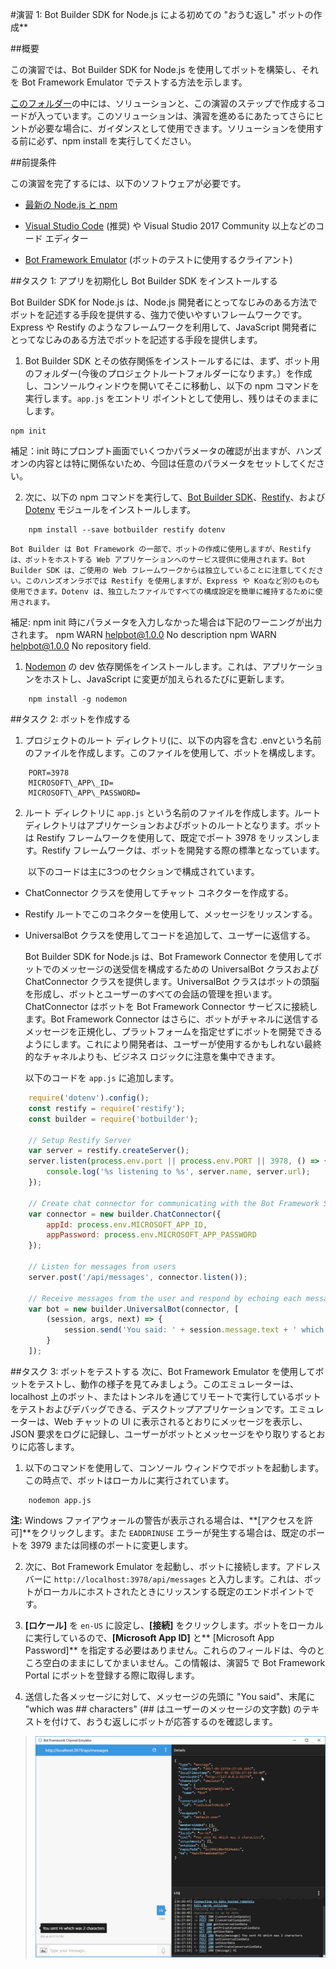 #演習 1: Bot Builder SDK for Node.js による初めての "おうむ返し" ボットの作成**

##概要

この演習では、Bot Builder SDK for Node.js を使用してボットを構築し、それを Bot
Framework Emulator でテストする方法を示します。

[このフォルダー](./exercise1-EchoBot)の中には、ソリューションと、この演習のステップで作成するコードが入っています。このソリューションは、演習を進めるにあたってさらにヒントが必要な場合に、ガイダンスとして使用できます。ソリューションを使用する前に必ず、npm
install を実行してください。

##前提条件

この演習を完了するには、以下のソフトウェアが必要です。

*   [最新の Node.js と npm](https://nodejs.org/en/download)

*   [Visual Studio Code](https://code.visualstudio.com/download) (推奨) や
    Visual Studio 2017 Community 以上などのコード エディター

*   [Bot Framework Emulator](https://emulator.botframework.com/)
    (ボットのテストに使用するクライアント)

##タスク 1: アプリを初期化し Bot Builder SDK をインストールする

Bot Builder SDK for Node.js は、Node.js
開発者にとってなじみのある方法でボットを記述する手段を提供する、強力で使いやすいフレームワークです。Express
や Restify のようなフレームワークを利用して、JavaScript
開発者にとってなじみのある方法でボットを記述する手段を提供します。

1.  Bot Builder SDK
    とその依存関係をインストールするには、まず、ボット用のフォルダー(今後のプロジェクトルートフォルダーになります。）を作成し、コンソールウィンドウを開いてそこに移動し、以下の npm コマンドを実行します。`app.js` をエントリ ポイントとして使用し、残りはそのままにします。

```DOS .bat(dos)
npm init
```
<!---
  ドライラン時に補足追加
-->
補足：init 時にプロンプト画面でいくつかパラメータの確認が出ますが、ハンズオンの内容とは特に関係ないため、今回は任意のパラメータをセットしてください。

2.  次に、以下の npm コマンドを実行して、[Bot Builder
    SDK](https://dev.botframework.com/)、[Restify](http://restify.com/)、および
    [Dotenv](https://github.com/motdotla/dotenv)
    モジュールをインストールします。

```
    npm install --save botbuilder restify dotenv
```

    Bot Builder は Bot Framework の一部で、ボットの作成に使用しますが、Restify は、ボットをホストする Web アプリケーションへのサービス提供に使用されます。Bot Builder SDK は、ご使用の Web フレームワークからは独立していることに注意してください。このハンズオンラボでは Restify を使用しますが、Express や Koaなど別のものも使用できます。Dotenv は、独立したファイルですべての構成設定を簡単に維持するために使用されます。
<!---
  ドライラン時に補足追加
-->
補足: npm init 時にパラメータを入力しなかった場合は下記のワーニングが出力されます。
npm WARN helpbot@1.0.0 No description
npm WARN helpbot@1.0.0 No repository field.


1.  [Nodemon](https://nodemon.io/) の dev
    依存関係をインストールします。これは、アプリケーションをホストし、JavaScript
    に変更が加えられるたびに更新します。

```
    npm install -g nodemon
```

##タスク 2: ボットを作成する

1.  プロジェクトのルート ディレクトリ(に、以下の内容を含む .envという名前のファイルを作成します。このファイルを使用して、ボットを構成します。

```
    PORT=3978
    MICROSOFT\_APP\_ID=
    MICROSOFT\_APP\_PASSWORD=
```

2.  ルート ディレクトリに `app.js` という名前のファイルを作成します。ルートディレクトリはアプリケーションおよびボットのルートとなります。ボットは Restify フレームワークを使用して、既定でポート 3978 をリッスンします。Restify フレームワークは、ボットを開発する際の標準となっています。

　　以下のコードは主に3つのセクションで構成されています。
-   ChatConnector クラスを使用してチャット コネクターを作成する。
-   Restify ルートでこのコネクターを使用して、メッセージをリッスンする。
-   UniversalBot クラスを使用してコードを追加して、ユーザーに返信する。

    Bot Builder SDK for Node.js は、Bot Framework Connector を使用してボットでのメッセージの送受信を構成するための UniversalBot クラスおよび ChatConnector クラスを提供します。UniversalBot
クラスはボットの頭脳を形成し、ボットとユーザーのすべての会話の管理を担います。ChatConnector はボットを Bot Framework Connector サービスに接続します。Bot Framework Connector はさらに、ボットがチャネルに送信するメッセージを正規化し、プラットフォームを指定せずにボットを開発できるようにします。これにより開発者は、ユーザーが使用するかもしれない最終的なチャネルよりも、ビジネス
ロジックに注意を集中できます。

    以下のコードを `app.js` に追加します。

``` javascript
    require('dotenv').config();
    const restify = require('restify');
    const builder = require('botbuilder');

    // Setup Restify Server
    var server = restify.createServer();
    server.listen(process.env.port || process.env.PORT || 3978, () => {
        console.log('%s listening to %s', server.name, server.url);
    });

    // Create chat connector for communicating with the Bot Framework Service
    var connector = new builder.ChatConnector({
        appId: process.env.MICROSOFT_APP_ID,
        appPassword: process.env.MICROSOFT_APP_PASSWORD
    });

    // Listen for messages from users
    server.post('/api/messages', connector.listen());

    // Receive messages from the user and respond by echoing each message back (prefixed with 'You said:')
    var bot = new builder.UniversalBot(connector, [
        (session, args, next) => {
            session.send('You said: ' + session.message.text + ' which was ' + session.message.text.length + ' characters');
        }
    ]);
```

##タスク 3: ボットをテストする
次に、Bot Framework Emulator を使用してボットをテストし、動作の様子を見てみましょう。このエミュレーターは、localhost 上のボット、またはトンネルを通じてリモートで実行しているボットをテストおよびデバッグできる、デスクトップアプリケーションです。エミュレーターは、Web チャットの UI に表示されるとおりにメッセージを表示し、JSON
要求をログに記録し、ユーザーがボットとメッセージをやり取りするとおりに応答します。

1.  以下のコマンドを使用して、コンソール
    ウィンドウでボットを起動します。この時点で、ボットはローカルに実行されています。

```
    nodemon app.js
```

**注:** Windows ファイアウォールの警告が表示される場合は、**[アクセスを許可]**をクリックします。また `EADDRINUSE` エラーが発生する場合は、既定のポートを 3979 または同様のポートに変更します。

2.  次に、Bot Framework Emulator を起動し、ボットに接続します。アドレス バーに
    `http://localhost:3978/api/messages`
    と入力します。これは、ボットがローカルにホストされたときにリッスンする既定のエンドポイントです。

2.  **[ロケール]** を `en-US` に設定し、**[接続]**
    をクリックします。ボットをローカルに実行しているので、**[Microsoft App ID]** と** [Microsoft App Password]** を指定する必要はありません。これらのフィールドは、今のところ空白のままにしてかまいません。この情報は、演習5 で Bot Framework Portal にボットを登録する際に取得します。

3.  送信した各メッセージに対して、メッセージの先頭に "You said"、末尾に "which was \#\# characters" (\#\# はユーザーのメッセージの文字数) のテキストを付けて、おうむ返しにボットが応答するのを確認します。

>   ![](./media/1-1.png)
